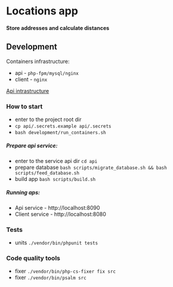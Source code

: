 # Locations app
#### Store addresses and calculate distances

## Development
Containers infrastructure:
* api - `php-fpm/mysql/nginx`
* client - `nginx`

[Api intrastructure](api/readme.md)

### How to start
* enter to the project root dir
* `cp api/.secrets.example api/.secrets`
* `bash development/run_containers.sh`

##### Prepare api service:
* enter to the service api dir `cd api`
* prepare database `bash scripts/migrate_database.sh && bash scripts/feed_database.sh`
* build app `bash scripts/build.sh`

##### Running aps:
* Api service - http://localhost:8090
* Client service - http://localhost:8080

### Tests
*  units `./vendor/bin/phpunit tests`

### Code quality tools
* fixer `./vendor/bin/php-cs-fixer fix src`
* fixer `./vendor/bin/psalm src`


